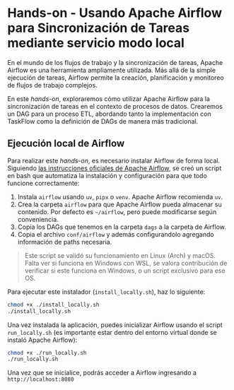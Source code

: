# Hands-on - Usando Apache Airflow para Sincronización de Tareas mediante servicio modo local

En el mundo de los flujos de trabajo y la sincronización de tareas, Apache Airflow es una herramienta ampliamente utilizada. Más allá de la simple ejecución de tareas, Airflow permite la creación, planificación y monitoreo de flujos de trabajo complejos.

En este *hands-on*, exploraremos cómo utilizar Apache Airflow para la sincronización de tareas en el contexto de procesos de datos. Crearemos un DAG para un proceso ETL, abordando tanto la implementación con TaskFlow como la definición de DAGs de manera más tradicional.

## Ejecución local de Airflow

Para realizar este *hands-on*, es necesario instalar Airflow de forma local. Siguiendo [las instrucciones oficiales de Apache Airflow](https://airflow.apache.org/docs/apache-airflow/2.3.0/start/local.html), se creó un script en bash que automatiza la instalación y configuración para que todo funcione correctamente:

1. Instala `airflow` usando `uv`, `pipx` o `venv`. Apache Airflow recomienda `uv`.
1. Crea la carpeta `airflow` para que Apache Airflow pueda almacenar su contenido. Por defecto es `~/airflow`, pero puede modificarse según conveniencia.
1. Copia los DAGs que tenemos en la carpeta `dags` a la carpeta de Airflow.
1. Copia el archivo `conf/airflow` y además configurandolo agregando información de paths necesaria.

> Este script se validó su funcionamiento en Linux (Arch) y macOS. Falta ver si funciona en Windows con WSL, se valora contribución de verificar si este funciona en Windows, o un script exclusivo para ese OS.

Para ejecutar este instalador (`install_locally.sh`), haz lo siguiente:

```Bash
chmod +x ./install_locally.sh
./install_locally.sh
```
Una vez instalada la aplicación, puedes inicializar Airflow usando el script `run_locally.sh` (es importante estar dentro del entorno virtual donde se instaló Apache Airflow):

```Bash
chmod +x ./run_locally.sh
./run_locally.sh
```
Una vez que se inicialice, podrás acceder a Airflow ingresando a `http://localhost:8080`